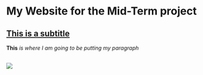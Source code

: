 <!DOCTYPE html>
<html>
	<head>
		<meta charset="UTF-8">
		<meta name="viewport" content="width=device-width, initial-scale=1">
		<title>Mid-Term Website Project</title>
	</head>
	<body>
		<h1>My Website for the Mid-Term project</h1>
		<h2><u>This is a subtitle</u></h2>
		<p>
		<b>This</b>
		<em>is where I am going to be putting my paragraph</em>
		</p>
		<a href="https://www.google.com"> </a>
		<br>
		<img src="http://via.placeholder.com/350x150">
	</body>
